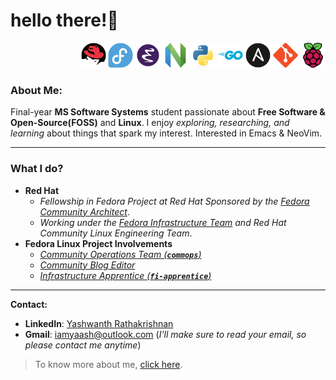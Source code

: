 # hello there!👀
<p align="right">
  <img alt="Fedora" width="40px" height="40px" src="https://raw.githubusercontent.com/devicons/devicon/develop/icons/redhat/redhat-original.svg" />
  <img alt="Fedora" width="40px" height="40px" src="https://raw.githubusercontent.com/devicons/devicon/develop/icons/fedora/fedora-plain.svg" />
  <img alt="Emacs" width="40px" height="40px" src="https://raw.githubusercontent.com/devicons/devicon/develop/icons/emacs/emacs-original.svg" />
  <img alt="Emacs" width="40px" height="40px" src="https://raw.githubusercontent.com/devicons/devicon/develop/icons/neovim/neovim-original.svg" />
  <img alt="Python" width="40px" height="40px" src="https://raw.githubusercontent.com/devicons/devicon/develop/icons/python/python-original.svg" />
  <img alt="Python" width="40px" height="40px" src="https://raw.githubusercontent.com/devicons/devicon/develop/icons/go/go-original-wordmark.svg" />
  <img alt="Python" width="40px" height="40px" src="https://raw.githubusercontent.com/devicons/devicon/develop/icons/ansible/ansible-original.svg" />
  <img alt="Python" width="40px" height="40px" src="https://raw.githubusercontent.com/devicons/devicon/develop/icons/git/git-original.svg" />
  <img alt="Python" width="40px" height="40px" src="https://raw.githubusercontent.com/devicons/devicon/develop/icons/raspberrypi/raspberrypi-original.svg" />

</p>

### About Me:

Final-year **MS Software Systems** student passionate about **Free Software & Open-Source(FOSS)** and **Linux**. I enjoy *exploring, researching, and learning* about things that spark my interest. Interested in Emacs & NeoVim.

---
### What I do?
- **Red Hat**
  - _Fellowship in Fedora Project at Red Hat Sponsored by the [Fedora Community Architect](https://github.com/jwflory)_.
  - _Working under the [Fedora Infrastructure Team](https://github.com/fedora-infra) and Red Hat Community Linux Engineering Team_.
- **Fedora Linux Project Involvements**
  - [_Community  Operations Team (**`commops`**)_](https://gitlab.com/fedora/commops)
  - [_Community Blog Editor_]()
  - [_Infrastructure Apprentice (**`fi-apprentice`**)_](https://github.com/fedora-infra) 
--- 

**Contact:**
- **LinkedIn**: [Yashwanth Rathakrishnan](https://www.linkedin.com/in/iamyaash/)
- **Gmail**: iamyaash@outlook.com (_I'll make sure to read your email, so please contact me anytime_)

> To know more about me, [click here](https://iamyaash.github.io/).
